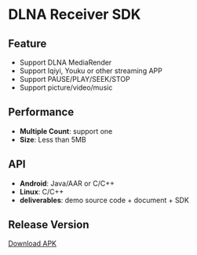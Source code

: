 # DLNA Receiver SDK

## Feature

* Support DLNA MediaRender
* Support Iqiyi, Youku or other streaming APP
* Support PAUSE/PLAY/SEEK/STOP
* Support picture/video/music

## Performance

* **Multiple Count**: support one
* **Size**: Less than 5MB

## API

* **Android**: Java/AAR or C/C++
* **Linux**: C/C++
* **deliverables**: demo source code + document + SDK

## Release Version

[Download APK](https://github.com/WirelessPresentation/WirelessDisplay/releases/download/latest/BJCastTV.apk)

